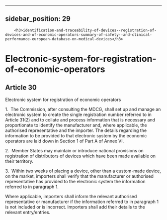 
---
sidebar_position: 29
---
        <h3>identification-and-traceability-of-devices--registration-of-devices-and-of-economic-operators-summary-of-safety--and-clinical-performance-european-database-on-medical-devices</h3>
<h1>Electronic-system-for-registration-of-economic-operators</h1>
<h2>Article 30</h2>
   <p class="stitle-article-norm">Electronic system for registration of economic operators</p>
   <p class="norm">1.&nbsp;&nbsp;The Commission, after consulting the 
MDCG, shall set up and manage an electronic system to create the single 
registration number referred to in Article&nbsp;31(2) and to collate and
 process information that is necessary and proportionate to identify the
 manufacturer and, where applicable, the authorised representative and 
the importer. The details regarding the information to be provided to 
that electronic system by the economic operators are laid down in 
Section&nbsp;1 of Part A of Annex&nbsp;VI.</p>
   <p class="norm">2.&nbsp;&nbsp;Member&nbsp;States may maintain or 
introduce national provisions on registration of distributors of devices
 which have been made available on their territory.</p>
   <p class="norm">3.&nbsp;&nbsp;Within two weeks of placing a device, 
other than a custom-made device, on the market, importers shall verify 
that the manufacturer or authorised representative has provided to the 
electronic system the information referred to in paragraph&nbsp;1.</p>
   <p class="norm">Where applicable, importers shall inform the relevant
 authorised representative or manufacturer if the information referred 
to in paragraph&nbsp;1 is not included or is incorrect. Importers shall 
add their details to the relevant entry/entries.</p>